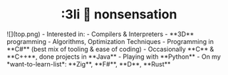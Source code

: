 <h1 align="center">:3li 🙂 nonsensation</h1>
![](top.png)
- Interested in:
    - Compilers & Interpreters
    - **3D** programming
    - Algorithms, Optimization Techniques
- Programming in **C#** (best mix of tooling & ease of coding)
    - Occasionally **C** & **C++**, done projects in **Java**
    - Playing with **Python**
    - On my *want-to-learn-list*: **Zig**, **F#**, **D**, **Rust**
